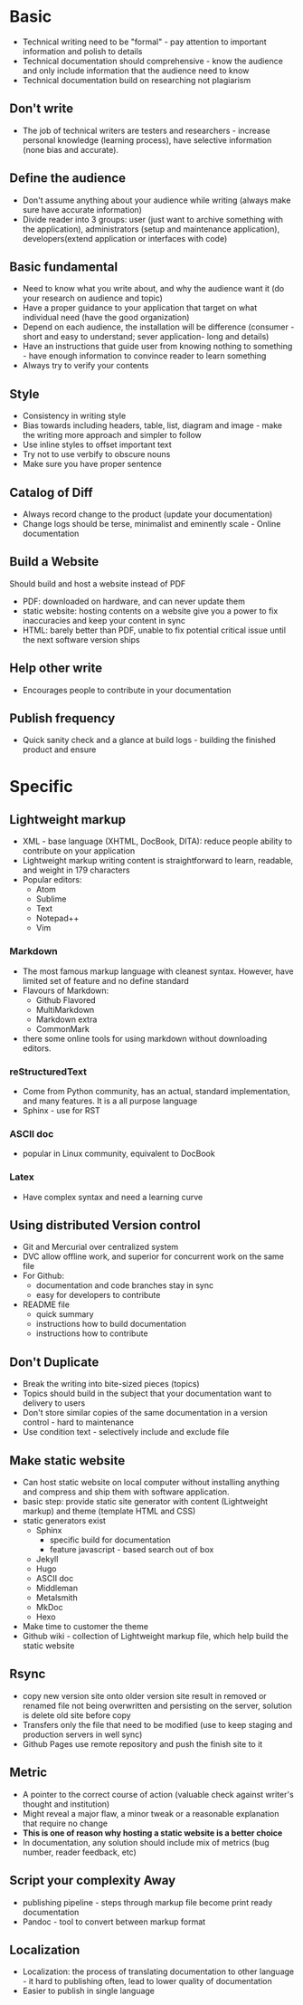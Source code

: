 # Basic
- Technical writing need to be "formal" - pay attention to important information and polish to details
- Technical documentation should comprehensive - know the audience and only include information that the audience need to know
- Technical documentation build on researching not plagiarism
## Don't write
- The job of technical writers are testers and researchers - increase personal knowledge (learning process), have selective information (none bias and accurate).
## Define the audience
- Don't assume anything about your audience while writing (always make sure have accurate information)
- Divide reader into 3 groups: user (just want to archive something with the application), administrators (setup and maintenance application), developers(extend application or interfaces with code)
## Basic fundamental
- Need to know what you write about, and why the audience want it (do your research on audience and topic)
- Have a proper guidance to your application that target on what individual need (have the good organization)
- Depend on each audience, the installation will be difference (consumer - short and easy to understand; sever application- long and details)
- Have an instructions that guide user from knowing nothing to something - have enough information to convince reader to learn something
- Always try to verify your contents
## Style
- Consistency in writing style
- Bias towards including headers, table, list, diagram and image - make the writing more approach and simpler to follow
- Use inline styles to offset important text
- Try not to use verbify to obscure nouns
- Make sure you have proper sentence
## Catalog of Diff
- Always record change to the product (update your documentation)
- Change logs should be terse, minimalist and eminently scale - Online documentation
## Build a Website
Should build and host a website instead of PDF
- PDF: downloaded on hardware, and can never update them
- static website: hosting contents on a website give you a power to fix inaccuracies and keep your content in sync
- HTML: barely better than PDF, unable to fix potential critical issue until the next software version ships
## Help other write
- Encourages people to contribute in your documentation
## Publish frequency
- Quick sanity check and a glance at build logs - building the finished product and ensure

# Specific
## Lightweight markup
- XML - base language (XHTML, DocBook, DITA): reduce people ability to contribute on your application
- Lightweight markup writing content is straightforward to learn, readable, and weight in 179 characters
- Popular editors:
  - Atom
  - Sublime
  - Text
  -  Notepad++
  -  Vim
### Markdown
  - The most famous markup language with cleanest syntax. However, have limited set of feature and no define standard
  - Flavours of Markdown:
    - Github Flavored
    - MultiMarkdown
    - Markdown extra
    - CommonMark
  - there some online tools for using markdown without downloading editors.
### reStructuredText
  - Come from Python community, has an actual, standard implementation, and many features. It is a all purpose language
  - Sphinx - use for RST
### ASCII doc
  - popular in Linux community, equivalent to DocBook
### Latex
  - Have complex syntax and need a learning curve

## Using distributed Version control
- Git and Mercurial over centralized system
- DVC allow offline work, and superior for concurrent work on the same file
- For Github:
  - documentation and code branches stay in sync
  - easy for developers to contribute
- README file
  - quick summary
  - instructions how to build documentation
  - instructions how to contribute

## Don't Duplicate
- Break the writing into bite-sized pieces (topics)
- Topics should build in the subject that your documentation want to delivery to users
- Don't store similar copies of the same documentation in a version control - hard to maintenance
- Use condition text - selectively include and exclude file

## Make static website
- Can host static website on local computer without installing anything and compress and ship them with software application.
- basic step: provide static site generator with content (Lightweight markup) and theme (template HTML and CSS)
- static generators exist
  - Sphinx
    - specific build for documentation
    - feature javascript - based search out of box
  - Jekyll
  - Hugo
  - ASCII doc
  - Middleman
  - Metalsmith
  - MkDoc
  - Hexo
- Make time to customer the theme
- Github wiki - collection of Lightweight markup file, which help build the static website

## Rsync
- copy new version site onto older version site result in removed or renamed file not being overwritten and persisting on the server, solution is delete old site before copy
- Transfers only the file that need to be modified (use to keep staging and production servers in well sync)
- Github Pages use remote repository and push the finish site to it

## Metric
- A pointer to the correct course of action (valuable check against writer's thought and institution)
- Might reveal a major flaw, a minor tweak or a reasonable explanation that require no change
- **This is one of reason why hosting a static website is a better choice**
- In documentation, any solution should include mix of metrics (bug number, reader feedback, etc)

## Script your complexity Away
- publishing pipeline - steps through markup file become print ready documentation
- Pandoc - tool to convert between markup format

## Localization
- Localization: the process of translating documentation to other language - it hard to publishing often, lead to lower quality of documentation
- Easier to publish in single language
